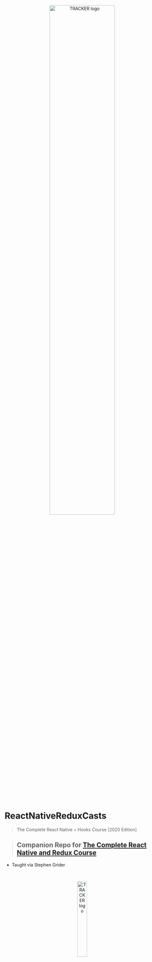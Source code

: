 
<br/>
<p align="center">
    <a >
        <img width="65%" src="https://res.cloudinary.com/triggsumms/image/upload/v1607483391/pjjkopqkx19wqev4fwi5.jpg"  alt="TRACKER logo">
    </a>
</p>

<br/>



# ReactNativeReduxCasts
> The Complete React Native + Hooks Course [2020 Edition]

> ## Companion Repo for [The Complete React Native and Redux Course](https://www.udemy.com/the-complete-react-native-and-redux-course)
 * Taught via Stephen Grider



<br/>
<p align="center">
    <a >
        <img width="25%" src="https://res.cloudinary.com/triggsumms/image/upload/v1607483390/tqndto6li4tncninnczt.png"  alt="TRACKER logo">
    </a>
</p>

<br/>

